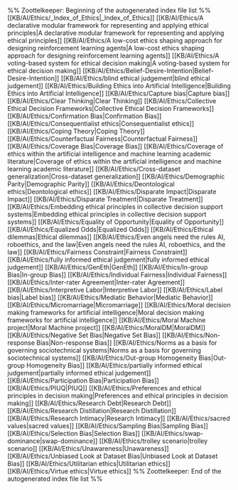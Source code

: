 %% Zoottelkeeper: Beginning of the autogenerated index file list  %%
 [[KB/AI/Ethics/_Index_of_Ethics|_Index_of_Ethics]]
 [[KB/AI/Ethics/A declarative modular framework for representing and applying ethical principles|A declarative modular framework for representing and applying ethical principles]]
 [[KB/AI/Ethics/A low-cost ethics shaping approach for designing reinforcement learning agents|A low-cost ethics shaping approach for designing reinforcement learning agents]]
 [[KB/AI/Ethics/A voting-based system for ethical decision making|A voting-based system for ethical decision making]]
 [[KB/AI/Ethics/Belief-Desire-Intention|Belief-Desire-Intention]]
 [[KB/AI/Ethics/blind ethical judgement|blind ethical judgement]]
 [[KB/AI/Ethics/Building Ethics into Artificial Intelligence|Building Ethics into Artificial Intelligence]]
 [[KB/AI/Ethics/Capture bias|Capture bias]]
 [[KB/AI/Ethics/Clear Thinking|Clear Thinking]]
 [[KB/AI/Ethics/Collective Ethical Decision Frameworks|Collective Ethical Decision Frameworks]]
 [[KB/AI/Ethics/Confirmation Bias|Confirmation Bias]]
 [[KB/AI/Ethics/Consequentialist ethics|Consequentialist ethics]]
 [[KB/AI/Ethics/Coping Theory|Coping Theory]]
 [[KB/AI/Ethics/Counterfactual Fairness|Counterfactual Fairness]]
 [[KB/AI/Ethics/Coverage Bias|Coverage Bias]]
 [[KB/AI/Ethics/Coverage of ethics within the artificial intelligence and machine learning academic literature|Coverage of ethics within the artificial intelligence and machine learning academic literature]]
 [[KB/AI/Ethics/Cross-dataset generalization|Cross-dataset generalization]]
 [[KB/AI/Ethics/Demographic Parity|Demographic Parity]]
 [[KB/AI/Ethics/Deontological ethics|Deontological ethics]]
 [[KB/AI/Ethics/Disparate Impact|Disparate Impact]]
 [[KB/AI/Ethics/Disparate Treatment|Disparate Treatment]]
 [[KB/AI/Ethics/Embedding ethical principles in collective decision support systems|Embedding ethical principles in collective decision support systems]]
 [[KB/AI/Ethics/Equality of Opportunity|Equality of Opportunity]]
 [[KB/AI/Ethics/Equalized Odds|Equalized Odds]]
 [[KB/AI/Ethics/Ethical dilemmas|Ethical dilemmas]]
 [[KB/AI/Ethics/Even angels need the rules AI, roboethics, and the law|Even angels need the rules AI, roboethics, and the law]]
 [[KB/AI/Ethics/Fairness Constraint|Fairness Constraint]]
 [[KB/AI/Ethics/fully informed ethical judgement|fully informed ethical judgement]]
 [[KB/AI/Ethics/GenEth|GenEth]]
 [[KB/AI/Ethics/In-group Bias|In-group Bias]]
 [[KB/AI/Ethics/Individual Fairness|Individual Fairness]]
 [[KB/AI/Ethics/Inter-rater Agreement|Inter-rater Agreement]]
 [[KB/AI/Ethics/Interpretive Labor|Interpretive Labor]]
 [[KB/AI/Ethics/Label bias|Label bias]]
 [[KB/AI/Ethics/Mediatic Behavior|Mediatic Behavior]]
 [[KB/AI/Ethics/Micromarriage|Micromarriage]]
 [[KB/AI/Ethics/Moral decision making frameworks for artificial intelligence|Moral decision making frameworks for artificial intelligence]]
 [[KB/AI/Ethics/Moral Machine project|Moral Machine project]]
 [[KB/AI/Ethics/MoralDM|MoralDM]]
 [[KB/AI/Ethics/Negative Set Bias|Negative Set Bias]]
 [[KB/AI/Ethics/Non-response Bias|Non-response Bias]]
 [[KB/AI/Ethics/Norms as a basis for governing sociotechnical systems|Norms as a basis for governing sociotechnical systems]]
 [[KB/AI/Ethics/Out-group Homogeneity Bias|Out-group Homogeneity Bias]]
 [[KB/AI/Ethics/partially informed ethical judgement|partially informed ethical judgement]]
 [[KB/AI/Ethics/Participation Bias|Participation Bias]]
 [[KB/AI/Ethics/PIUQ|PIUQ]]
 [[KB/AI/Ethics/Preferences and ethical principles in decision making|Preferences and ethical principles in decision making]]
 [[KB/AI/Ethics/Research Debt|Research Debt]]
 [[KB/AI/Ethics/Research Distillation|Research Distillation]]
 [[KB/AI/Ethics/Research Intimacy|Research Intimacy]]
 [[KB/AI/Ethics/sacred values|sacred values]]
 [[KB/AI/Ethics/Sampling Bias|Sampling Bias]]
 [[KB/AI/Ethics/Selection Bias|Selection Bias]]
 [[KB/AI/Ethics/swap-dominance|swap-dominance]]
 [[KB/AI/Ethics/trolley scenario|trolley scenario]]
 [[KB/AI/Ethics/Unawareness|Unawareness]]
 [[KB/AI/Ethics/Unbiased Look at Dataset Bias|Unbiased Look at Dataset Bias]]
 [[KB/AI/Ethics/Utilitarian ethics|Utilitarian ethics]]
 [[KB/AI/Ethics/Virtue ethics|Virtue ethics]]
%% Zoottelkeeper: End of the autogenerated index file list  %%
